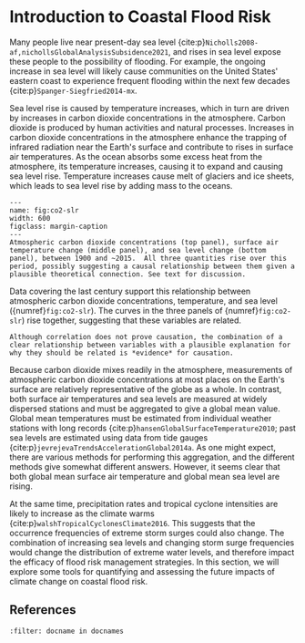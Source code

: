 # Introduction to Coastal Flood Risk

Many people live near present-day sea level {cite:p}`Nicholls2008-af,nichollsGlobalAnalysisSubsidence2021`, and rises in sea level expose these people to the possibility of flooding.  For example, the ongoing increase in sea level will likely cause communities on the United States' eastern coast to experience frequent flooding within the next few decades {cite:p}`Spanger-Siegfried2014-mx`.

Sea level rise is caused by temperature increases, which in turn are driven by increases in carbon dioxide concentrations in the atmosphere.  Carbon dioxide is produced by human activities and natural processes.  Increases in carbon dioxide concentrations in the atmosphere enhance the trapping of infrared radiation near the Earth's surface and contribute to rises in surface air temperatures.  As the ocean absorbs some excess heat from the atmosphere, its temperature increases, causing it to expand and causing sea level rise.  Temperature increases cause melt of glaciers and ice sheets, which leads to sea level rise by adding mass to the oceans.

```{figure} images/co2-slr.png
---
name: fig:co2-slr
width: 600
figclass: margin-caption
---
Atmospheric carbon dioxide concentrations (top panel), surface air temperature change (middle panel), and sea level change (bottom panel), between 1900 and ~2015.  All three quantities rise over this period, possibly suggesting a causal relationship between them given a plausible theoretical connection. See text for discussion.
```

Data covering the last century support this relationship between atmospheric carbon dioxide concentrations, temperature, and sea level ({numref}`fig:co2-slr`).  The curves in the three panels of {numref}`fig:co2-slr`) rise together, suggesting that these variables are related. 

```{important}
Although correlation does not prove causation, the combination of a clear relationship between variables with a plausible explanation for why they should be related is *evidence* for causation.
```

Because carbon dioxide mixes readily in the atmosphere, measurements of atmospheric carbon dioxide concentrations at most places on the Earth's surface are relatively representative of the globe as a whole.  In contrast, both surface air temperatures and sea levels are measured at widely dispersed stations and must be aggregated to give a global mean value.  Global mean temperatures must be estimated from individual weather stations with long records {cite:p}`hansenGlobalSurfaceTemperature2010`; past sea levels are estimated using data from tide gauges {cite:p}`jevrejevaTrendsAccelerationGlobal2014a`.  As one might expect, there are various methods for performing this aggregation, and the different methods give somewhat different answers.  However, it seems clear that both global mean surface air temperature and global mean sea level are rising.

At the same time, precipitation rates and tropical cyclone intensities are likely to increase as the climate warms {cite:p}`walshTropicalCyclonesClimate2016`. This suggests that the occurrence frequencies of extreme storm surges could also change. The combination of increasing sea levels and changing storm surge frequencies would change the distribution of extreme water levels, and therefore impact the efficacy of flood risk management strategies. In this section, we will explore some tools for quantifying and assessing the future impacts of climate change on coastal flood risk.


## References
```{bibliography}
:filter: docname in docnames
```